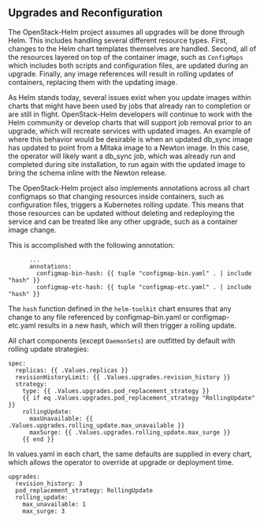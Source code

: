 ## Upgrades and Reconfiguration

The OpenStack-Helm project assumes all upgrades will be done through Helm. This includes handling several different resource types. First, changes to the Helm chart templates themselves are handled. Second, all of the resources layered on top of the container image, such as `ConfigMaps` which includes both scripts and configuration files, are updated during an upgrade. Finally, any image references will result in rolling updates of containers, replacing them with the updating image.

As Helm stands today, several issues exist when you update images within charts that might have been used by jobs that already ran to completion or are still in flight.  OpenStack-Helm developers will continue to work with the Helm community or develop charts that will support job removal prior to an upgrade, which will recreate services with updated images.  An example of where this behavior would be desirable is when an updated db_sync image has updated to point from a Mitaka image to a Newton image.  In this case, the operator will likely want a db_sync job, which was already run and completed during site installation, to run again with the updated image to bring the schema inline with the Newton release.

The OpenStack-Helm project also implements annotations across all chart configmaps so that changing resources inside containers, such as configuration files, triggers a Kubernetes rolling update. This means that those resources can be updated without deleting and redeploying the service and can be treated like any other upgrade, such as a container image change.

This is accomplished with the following annotation:

```
      ...
      annotations:
        configmap-bin-hash: {{ tuple "configmap-bin.yaml" . | include "hash" }}
        configmap-etc-hash: {{ tuple "configmap-etc.yaml" . | include "hash" }}
```

The `hash` function defined in the `helm-toolkit` chart ensures that any change to any file referenced by configmap-bin.yaml or configmap-etc.yaml results in a new hash, which will then trigger a rolling update.

All chart components (except `DaemonSets`) are outfitted by default with rolling update strategies:

```
spec:
  replicas: {{ .Values.replicas }}
  revisionHistoryLimit: {{ .Values.upgrades.revision_history }}
  strategy:
    type: {{ .Values.upgrades.pod_replacement_strategy }}
    {{ if eq .Values.upgrades.pod_replacement_strategy "RollingUpdate" }}
    rollingUpdate:
      maxUnavailable: {{ .Values.upgrades.rolling_update.max_unavailable }}
      maxSurge: {{ .Values.upgrades.rolling_update.max_surge }}
    {{ end }}
```

In values.yaml in each chart, the same defaults are supplied in every chart, which allows the operator to override at upgrade or deployment time.

```
upgrades:
  revision_history: 3
  pod_replacement_strategy: RollingUpdate
  rolling_update:
    max_unavailable: 1
    max_surge: 3
```
